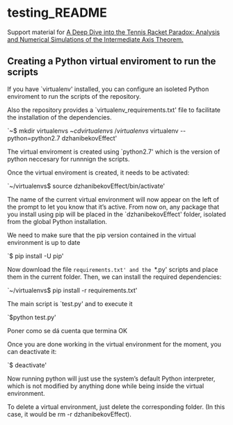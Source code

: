 # testing_README
Support material for [A Deep Dive into the Tennis Racket Paradox: Analysis and Numerical Simulations of the Intermediate Axis Theorem.](www.google.com)



## Creating a Python virtual enviroment to run the scripts

If you have `virtualenv' installed, you can configure an isoleted Python enviroment to run the scripts of the repository.

Also the repository provides a `virtualenv_requirements.txt' file to facilitate the installation of the dependencies.

`~$ mkdir virtualenvs
 ~$cd virtualenvs
 ~/virtualenvs$ virtualenv --python=python2.7 dzhanibekovEffect'


The virtual enviroment is created using `python2.7' which is the version of python neccesary for runnnign the scripts.

Once the virtual enviroment is created, it needs to be activated:

`~/virtualenvs$ source dzhanibekovEffect/bin/activate'

The name of the current virtual environment will now appear on the left of the prompt to let you know that it’s active. From now on, any package that you install using pip will be placed in the `dzhanibekovEffect' folder, isolated from the global Python installation.

We need to make sure that the pip version contained in the virtual environment is up to date

`$ pip install -U pip'

Now download the file `requirements.txt' and the `*.py' scripts and place them in the current folder. Then, we can install the required dependencies:

`~/virtualenvs$ pip install -r requirements.txt'

The main script is `test.py' and to execute it

`$python test.py'

Poner como se dá cuenta que termina OK

Once you are done working in the virtual environment for the moment, you can deactivate it:

`$ deactivate'

Now running python will just use the system’s default Python interpreter, which is not modified by anything done while being inside the virtual environment.

To delete a virtual environment, just delete the corresponding folder. (In this case, it would be rm -r dzhanibekovEffect).

